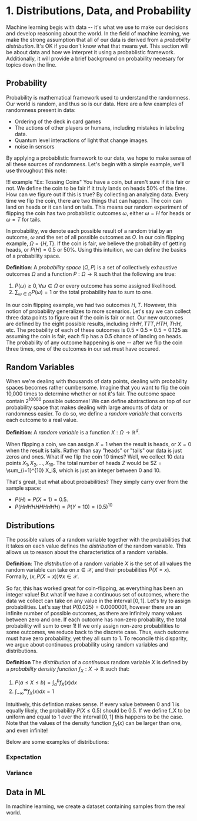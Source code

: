 # 1. Distributions, Data, and Probability

Machine learning begis with data -- it's what we use to make our decisions and develop reasoning about the world. In the field of machine learning, we make the strong assumption that all of our data is derived from a _probability distribution_. It's OK if you don't know what that means yet. This section will be about data and how we interpret it using a probablistic framework. Additionally, it will provide a brief background on probability necesary for topics down the line.

## Probability
Probability is mathematical framework used to understand the randomness. Our world is random, and thus so is our data. Here are a few examples of randomness present in data:

* Ordering of the deck in card games
* The actions of other players or humans, including mistakes in labeling data.
* Quantum level interactions of light that change images.
* noise in sensors

By applying a probablistic framework to our data, we hope to make sense of all these sources of randomness. Let's begin with a simple example, we'll use throughout this note:

!!! example "Ex: Tossing Coins"
    You have a coin, but aren't sure if it is fair or not. We define the coin to be fair if it truly lands on heads 50% of the time. How can we figure out if this is true? By collecting an analyzing data. Every time we flip the coin, there are two things that can happen. The coin can land on heads or it can land on tails. This means our random experiment of flipping the coin has two probablistic outcomes $\omega$, either $\omega = H$ for heads or $\omega = T$ for tails.


In probability, we denote each possible result of a random trial by an outcome, $\omega$ and the set of all possible outcomes as $\Omega$. In our coin flipping example, $\Omega = \{H,T\}$. If the coin is fair, we believe the probability of getting heads, or $P(H) = 0.5$ or 50%. Using this intuition, we can define the basics of a probability space.

**Definition**: A _probability space_ $(\Omega, P)$ is a set of collectively exhaustive outcomes $\Omega$ and a function $P: \Omega \rightarrow \mathbb{R}$ such that the following are true:

1. $P(\omega) \geq 0,  \forall \omega \in \Omega$ or every outcome has some assigned likelihood.
2. $\sum_{\omega \in \Omega} P(\omega) = 1$ or the total probability has to sum to one.

In our coin flipping example, we had two outcomes $H, T$. However, this notion of probability generalizes to more scenarios. Let's say we can collect three data points to figure out if the coin is fair or not. Our new outcomes are defined by the eight possible results, including $HHH, TTT, HTH, THH,$ etc. The probability of each of these outcomes is $0.5 \times 0.5 \times 0.5 = 0.125$ as assuming the coin is fair, each flip has a $0.5$ chance of landing on heads. The probability of any outcome happening is one -- after we flip the coin three times, one of the outcomes in our set must have occured.

## Random Variables
When we're dealing with thousands of data points, dealing with probability spaces becomes rather cumbersome. Imagine that you want to flip the coin 10,000 times to determine whether or not it's fair. The outcome space contain $2^10000$ possible outcomes! We can define abstractions on top of our probability space that makes dealing with large amounts of data or randomness easier. To do so, we define a _random variable_ that converts each outcome to a real value.

**Definition**: A _random variable_ is a function $X: \Omega \rightarrow \mathbb{R}^d$. 

When flipping a coin, we can assign $X = 1$ when the result is heads, or $X = 0$ when the result is tails. Rather than say "heads" or "tails" our data is just zeros and ones. What if we flip the coin 10 times? Well, we collect 10 data points $X_1, X_2, ..., X_{10}$. The total number of heads $Z$ would be $Z = \sum_{i=1}^{10} X_i$, which is just an integer between 0 and 10.

That's great, but what about probabilities? They simply carry over from the sample space:

* $P(H) = P(X=1) = 0.5$. 
* $P(HHHHHHHHHH) = P(Y=10) = (0.5)^{10}$ 


## Distributions
The possible values of a random variable together with the probabilities that it takes on each value defines the _distribution_ of the random variable. This allows us to reason about the characteristics of a random variable.

**Definition**: The _distribution_ of a random variable $X$ is the set of all values the random variable can take on $x \in \mathcal{X}$, and their probabilities $P(X = x)$. Formally, $(x, P(X=x)) \forall x \in \mathcal{X}$.

So far, this has worked great for coin-flipping, as everything has been an integer value! But what if we have a continuous set of outcomes, where the data we collect can take on any value in the interval $[0,1]$. Let's try to assign probabilities. Let's say that $P(0.025) = 0.0000001$, however there are an infinite number of possible outcomes, as there are infinitely many values between zero and one. If each outcome has non-zero probability, the total probability will sum to over 1! If we only assign non-zero probabilities to some outcomes, we reduce back to the discrete case. Thus, each outcome must have zero probability, yet they all sum to 1. To reconcile this disparity, we argue about continuous probability using random variables and distributions.

**Definition** The _distribution_ of a _continuous_ random variable $X$ is defined by a _probability density function_ $f_X : X \rightarrow \mathbb{R}$ such that:

1. $P(a \leq X \leq b) = \int_a^b f_X(x) dx$
2. $\int_{-\infty}^{\infty} f_X(x) dx = 1$

Intuitively, this defintion makes sense. If every value between 0 and 1 is equally likely, the probability $P(X \leq 0.5)$ should be 0.5. If we define f_X to be uniform and equal to 1 over the interval $[0,1]$ this happens to be the case. Note that the values of the density function $f_X(x)$ can be larger than one, and even infinite!

Below are some examples of distributions:

### Expectation

### Variance



## Data in ML
In machine learning, we create a dataset containing samples from the real world.
